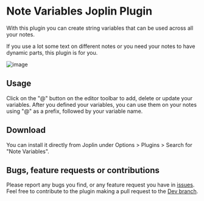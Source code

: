 # Note Variables Joplin Plugin
With this plugin you can create string variables that can be used across all your notes.

If you use a lot some text on different notes or you need your notes to have dynamic parts, this plugin is for you.

 ![image](https://user-images.githubusercontent.com/90792603/138539184-26090cb0-602a-4621-b0a9-5d1b6a9d7ee3.png)

## Usage
Click on the "@" button on the editor toolbar to add, delete or update your variables.
After you defined your variables, you can use them on your notes using "@" as a prefix, followed by your variable name. 

## Download
You can install it directly from Joplin under Options > Plugins > Search for "Note Variables".

## Bugs, feature requests or contributions
Please report any bugs you find, or any feature request you have in [issues](https://github.com/DanteCoder/JoplinPluginNoteVariables/issues).
Feel free to contribute to the plugin making a pull request to the [Dev branch](https://github.com/DanteCoder/JoplinPluginNoteVariables/tree/Dev).
